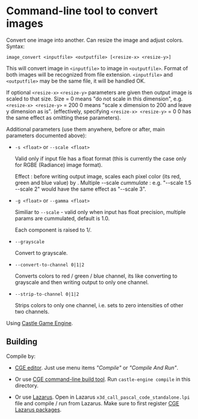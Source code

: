 # Command-line tool to convert images

Convert one image into another.
Can resize the image and adjust colors. Syntax:

```
image_convert <inputfile> <outputfile> [<resize-x> <resize-y>]
```

This will convert image in `<inputfile>` to image in `<outputfile>`.
Format of both images will be recognized from file extension.
`<inputfile>` and `<outputfile>` may be the same file, it will be handled OK.

If optional `<resize-x>` `<resize-y>` parameters are given then output image
is scaled to that size. Size = 0 means "do not scale in this dimension",
e.g. `<resize-x> <resize-y>` = 200 0 means "scale x dimension to 200
and leave y dimension as is". (effectively, specifying
`<resize-x> <resize-y>` = 0 0 has the same effect as omitting these
parameters).

Additional parameters (use them anywhere, before or after, main parameters documented above):

- `-s <float>` or `--scale <float>`

    Valid only if input file has a float format (this is currently
    the case only for RGBE (Radiance) image format).

    Effect : before writing output image, scales each pixel color
    (its red, green and blue value) by <float>.
    Multiple --scale *cummulate* : e.g.
    "--scale 1.5 --scale 2" would have the same effect as
    "--scale 3".


- `-g <float>` or `--gamma <float>`

    Similiar to `--scale` - valid only when input has float precision,
    multiple params are cummulated, default is 1.0.

    Each component is raised to 1/<float>.

- `--grayscale`

    Convert to grayscale.

- `--convert-to-channel 0|1|2`

    Converts colors to red / green / blue channel,
    its like converting to grayscale and then
    writing output to only one channel.

- `--strip-to-channel 0|1|2`

    Strips colors to only one channel, i.e.
    sets to zero intensities of other two channels.

Using [Castle Game Engine](https://castle-engine.io/).

## Building

Compile by:

- [CGE editor](https://castle-engine.io/editor). Just use menu items _"Compile"_ or _"Compile And Run"_.

- Or use [CGE command-line build tool](https://castle-engine.io/build_tool). Run `castle-engine compile` in this directory.

- Or use [Lazarus](https://www.lazarus-ide.org/). Open in Lazarus `x3d_call_pascal_code_standalone.lpi` file and compile / run from Lazarus. Make sure to first register [CGE Lazarus packages](https://castle-engine.io/lazarus).

